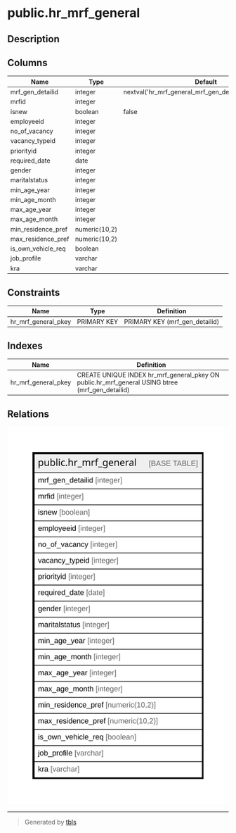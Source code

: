 # public.hr_mrf_general

## Description

## Columns

| Name | Type | Default | Nullable | Children | Parents | Comment |
| ---- | ---- | ------- | -------- | -------- | ------- | ------- |
| mrf_gen_detailid | integer | nextval('hr_mrf_general_mrf_gen_detailid_seq'::regclass) | false |  |  |  |
| mrfid | integer |  | false |  |  |  |
| isnew | boolean | false | true |  |  |  |
| employeeid | integer |  | true |  |  |  |
| no_of_vacancy | integer |  | true |  |  |  |
| vacancy_typeid | integer |  | true |  |  |  |
| priorityid | integer |  | true |  |  |  |
| required_date | date |  | true |  |  |  |
| gender | integer |  | true |  |  |  |
| maritalstatus | integer |  | true |  |  |  |
| min_age_year | integer |  | true |  |  |  |
| min_age_month | integer |  | true |  |  |  |
| max_age_year | integer |  | true |  |  |  |
| max_age_month | integer |  | true |  |  |  |
| min_residence_pref | numeric(10,2) |  | true |  |  |  |
| max_residence_pref | numeric(10,2) |  | true |  |  |  |
| is_own_vehicle_req | boolean |  | true |  |  |  |
| job_profile | varchar |  | true |  |  |  |
| kra | varchar |  | true |  |  |  |

## Constraints

| Name | Type | Definition |
| ---- | ---- | ---------- |
| hr_mrf_general_pkey | PRIMARY KEY | PRIMARY KEY (mrf_gen_detailid) |

## Indexes

| Name | Definition |
| ---- | ---------- |
| hr_mrf_general_pkey | CREATE UNIQUE INDEX hr_mrf_general_pkey ON public.hr_mrf_general USING btree (mrf_gen_detailid) |

## Relations

![er](public.hr_mrf_general.svg)

---

> Generated by [tbls](https://github.com/k1LoW/tbls)
